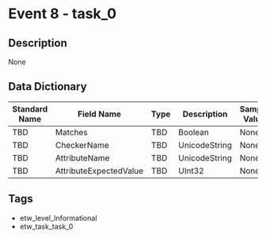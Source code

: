 # Event 8 - task_0

## Description
None

## Data Dictionary
|Standard Name|Field Name|Type|Description|Sample Value|
|---|---|---|---|---|
|TBD|Matches|TBD|Boolean|None|None|
|TBD|CheckerName|TBD|UnicodeString|None|None|
|TBD|AttributeName|TBD|UnicodeString|None|None|
|TBD|AttributeExpectedValue|TBD|UInt32|None|None|

## Tags
* etw_level_Informational
* etw_task_task_0